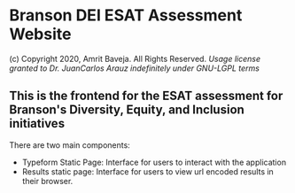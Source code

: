 # Branson DEI ESAT Assessment Website
(c) Copyright 2020, Amrit Baveja. All Rights Reserved. <i>Usage license granted to Dr. JuanCarlos Arauz indefinitely under GNU-LGPL terms</i>

## This is the frontend for the ESAT assessment for Branson's Diversity, Equity, and Inclusion initiatives
There are two main components:
- Typeform Static Page: Interface for users to interact with the application
- Results static page: Interface for users to view url encoded results in their browser.
